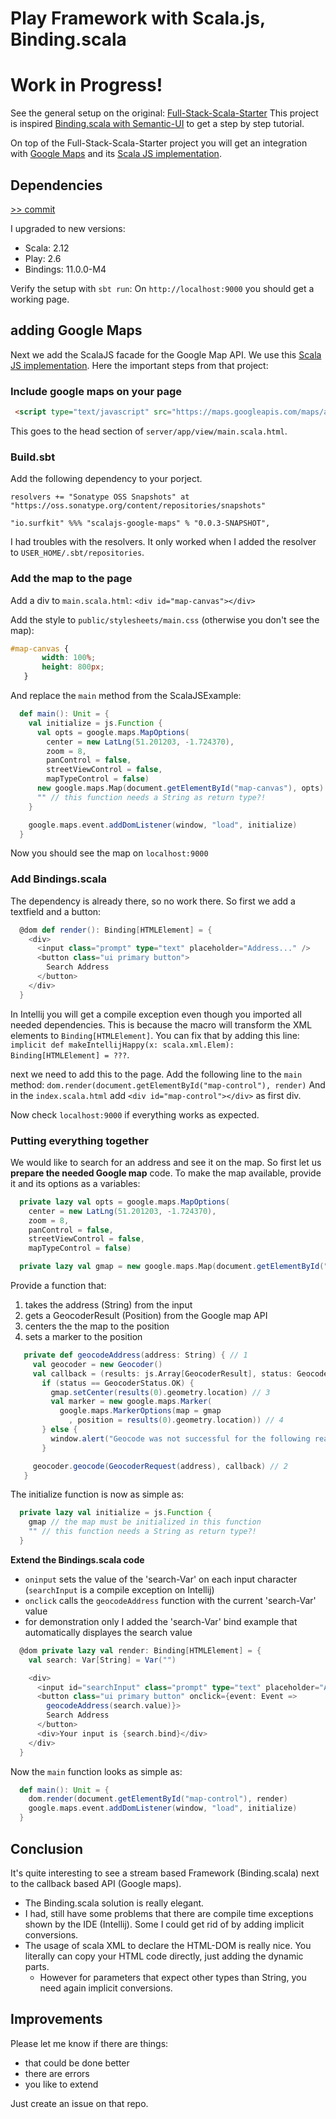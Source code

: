 # Play Framework with Scala.js, Binding.scala
# Work in Progress!
See the general setup on the original: [Full-Stack-Scala-Starter](https://github.com/Algomancer/Full-Stack-Scala-Starter)
This project is inspired [Binding.scala with Semantic-UI](http://sadhen.com/blog/2017/01/02/binding-with-semantic.html) to get a step by step tutorial.

On top of the Full-Stack-Scala-Starter project you will get an integration with [Google Maps](https://developers.google.com/maps) and its [Scala JS implementation](https://github.com/coreyauger/scalajs-google-maps).

## Dependencies
[>> commit](https://github.com/pme123/Binding.scala-Google-Maps/commit/7d17f430ef24eca972befa9ea78d3d72655c018b)

I upgraded to new versions:
- Scala: 2.12
- Play: 2.6
- Bindings: 11.0.0-M4

Verify the setup with `sbt run`: On `http://localhost:9000` you should get a working page.

## adding Google Maps
Next we add the ScalaJS facade for the Google Map API. We use this [Scala JS implementation](https://github.com/coreyauger/scalajs-google-maps).
Here the important steps from that project:
### Include google maps on your page
```html
 <script type="text/javascript" src="https://maps.googleapis.com/maps/api/js?key=API_KEY"></script>
```
This goes to the head section of `server/app/view/main.scala.html`.
### Build.sbt
Add the following dependency to your porject.

`resolvers += "Sonatype OSS Snapshots" at "https://oss.sonatype.org/content/repositories/snapshots"`

`"io.surfkit" %%% "scalajs-google-maps" % "0.0.3-SNAPSHOT",`

I had troubles with the resolvers. It only worked when I added the resolver to `USER_HOME/.sbt/repositories`.

### Add the map to the page
Add a div to `main.scala.html`: `<div id="map-canvas"></div>`

Add the style to `public/stylesheets/main.css` (otherwise you don't see the map):
```css
#map-canvas {
       width: 100%;
       height: 800px;
   }
   ```

And replace the `main` method from the ScalaJSExample:
```Scala
  def main(): Unit = {
    val initialize = js.Function {
      val opts = google.maps.MapOptions(
        center = new LatLng(51.201203, -1.724370),
        zoom = 8,
        panControl = false,
        streetViewControl = false,
        mapTypeControl = false)
      new google.maps.Map(document.getElementById("map-canvas"), opts)
      "" // this function needs a String as return type?!
    }

    google.maps.event.addDomListener(window, "load", initialize)
  }
```
Now you should see the map on `localhost:9000`

### Add Bindings.scala
The dependency is already there, so no work there.
So first we add a textfield and a button:
```Scala
  @dom def render(): Binding[HTMLElement] = {
    <div>
      <input class="prompt" type="text" placeholder="Address..." />
      <button class="ui primary button">
        Search Address
      </button>
    </div>
  }
  ```

In Intellij you will get a compile exception even though you imported all needed dependencies. This is because the macro will transform the XML elements to `Binding[HTMLElement]`.
You can fix that by adding this line: `implicit def makeIntellijHappy(x: scala.xml.Elem): Binding[HTMLElement] = ???`.

next we need to add this to the page. Add the following line to the `main` method:
`dom.render(document.getElementById("map-control"), render)`
And in the `index.scala.html` add `<div id="map-control"></div>` as first div.

Now check `localhost:9000` if everything works as expected.

### Putting everything together
We would like to search for an address and see it on the map.
So first let us <b>prepare the needed Google map</b> code.
To make the map available, provide it and its options as a variables:
```Scala
  private lazy val opts = google.maps.MapOptions(
    center = new LatLng(51.201203, -1.724370),
    zoom = 8,
    panControl = false,
    streetViewControl = false,
    mapTypeControl = false)

  private lazy val gmap = new google.maps.Map(document.getElementById("map-canvas"), opts)
```

Provide a function that:
  1) takes the address (String) from the input
  2) gets a GeocoderResult (Position) from the Google map API
  3) centers the the map to the position
  4) sets a marker to the position
```Scala
   private def geocodeAddress(address: String) { // 1
     val geocoder = new Geocoder()
     val callback = (results: js.Array[GeocoderResult], status: GeocoderStatus) =>
       if (status == GeocoderStatus.OK) {
         gmap.setCenter(results(0).geometry.location) // 3
         val marker = new google.maps.Marker(
           google.maps.MarkerOptions(map = gmap
             , position = results(0).geometry.location)) // 4
       } else {
         window.alert("Geocode was not successful for the following reason: " + status)
       }

     geocoder.geocode(GeocoderRequest(address), callback) // 2
   }
 ```
The initialize function is now as simple as:
```Scala
  private lazy val initialize = js.Function {
    gmap // the map must be initialized in this function
    "" // this function needs a String as return type?!
  }
```
<b>Extend the Bindings.scala code</b>
 - `oninput` sets the value of the 'search-Var' on each input character (`searchInput` is a compile exception on Intellij)
 - `onclick` calls the `geocodeAddress` function with the current 'search-Var' value
 - for demonstration only I added the 'search-Var' bind example that automatically displayes the search value
```Scala
  @dom private lazy val render: Binding[HTMLElement] = {
    val search: Var[String] = Var("")

    <div>
      <input id="searchInput" class="prompt" type="text" placeholder="Address..." oninput={event: Event => search.value = searchInput.value}/>
      <button class="ui primary button" onclick={event: Event =>
        geocodeAddress(search.value)}>
        Search Address
      </button>
      <div>Your input is {search.bind}</div>
    </div>
  }
```
Now the `main` function looks as simple as:
```Scala
  def main(): Unit = {
    dom.render(document.getElementById("map-control"), render)
    google.maps.event.addDomListener(window, "load", initialize)
  }
```
## Conclusion
It's quite interesting to see a stream based Framework (Binding.scala) next to the callback based API (Google maps).
 - The Binding.scala solution is really elegant.
 - I had, still have some problems that there are compile time exceptions shown by the IDE (Intellij). Some I could get rid of by adding implicit conversions.
 - The usage of scala XML to declare the HTML-DOM is really nice. You literally can copy your HTML code directly, just adding the dynamic parts.
    - However for parameters that expect other types than String, you need again implicit conversions.

## Improvements
Please let me know if there are things:
 - that could be done better
 - there are errors
 - you like to extend

Just create an issue on that repo.
